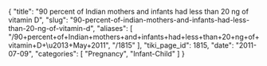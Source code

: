 {
  "title": "90 percent of Indian mothers and infants had less than 20 ng of vitamin D",
  "slug": "90-percent-of-indian-mothers-and-infants-had-less-than-20-ng-of-vitamin-d",
  "aliases": [
    "/90+percent+of+Indian+mothers+and+infants+had+less+than+20+ng+of+vitamin+D+\u2013+May+2011",
    "/1815"
  ],
  "tiki_page_id": 1815,
  "date": "2011-07-09",
  "categories": [
    "Pregnancy",
    "Infant-Child"
  ]
}


